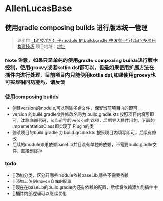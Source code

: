 # AllenLucasBase

## 使用gradle composing builds 进行版本统一管理

> 源引自 [【奇技淫巧】子 module 的 build.gradle 中没有一行代码？多项目构建技巧](https://juejin.cn/post/6870082590397693965),项目地址：[地址](https://github.com/Flywith24/Android-Detail)

### Note 注意，如果只是单纯的使用gradle composing builds进行版本控制，使用groovy或者kotlin dsl都可以，但是如果使用扩展方法在插件内进行处理，目前项目内只能使用kotlin dsl,如果使用groovy也可实现相同功能吗，请反馈

### 使用composing builds
- 创建version的module,可以删除多余文件，保留当前项目内的即可
- version 的build.gradle文件修改名称为 build.gradle.kts 按照项目内填写即可，注意底部代码，id当前写的version的路径，后期导入插件用的，下面的implementationClass即实现了 Plugin<Project>的类
- 修改项目的build.gradle 为 build.gradle.kts 按照项目内填写即可，后续有修改
- 后续的module如果依赖baseLib并且没有单独的依赖，不需要build.gradle文件，直接删除掉
  
  
### todo
  - []添加分类，区分开哪些module依赖baseLib,哪些不需要依赖
  - []添加上传到maven仓库的配置
  - []现在在baseLib的build.gradle内还有依赖的配置，后续将依赖添加到插件中
  - []插件内部逻辑可以继续优化
